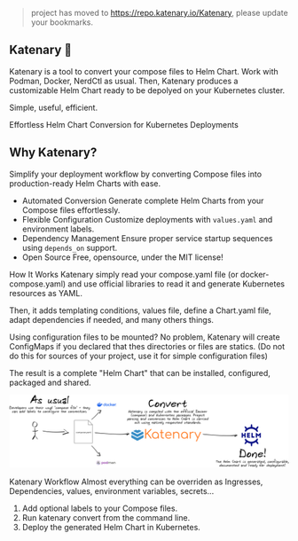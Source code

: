> project has moved to https://repo.katenary.io/Katenary, please update your bookmarks.

## Katenary 👋

<!--

**Here are some ideas to get you started:**

🙋‍♀️ A short introduction - what is your organization all about?
🌈 Contribution guidelines - how can the community get involved?
👩‍💻 Useful resources - where can the community find your docs? Is there anything else the community should know?
🍿 Fun facts - what does your team eat for breakfast?
🧙 Remember, you can do mighty things with the power of [Markdown](https://docs.github.com/github/writing-on-github/getting-started-with-writing-and-formatting-on-github/basic-writing-and-formatting-syntax)
-->
Katenary is a tool to convert your compose files to Helm Chart. Work with Podman, Docker, NerdCtl as usual. Then, Katenary produces a customizable Helm Chart ready to be depolyed on your Kubernetes cluster.

Simple, useful, efficient.

Effortless Helm Chart Conversion for Kubernetes Deployments

## Why Katenary?
Simplify your deployment workflow by converting Compose files into production-ready Helm Charts with ease.

- Automated Conversion
Generate complete Helm Charts from your Compose files effortlessly.
- Flexible Configuration
Customize deployments with `values.yaml` and environment labels.
- Dependency Management
Ensure proper service startup sequences using `depends_on` support.
- Open Source
Free, opensource, under the MIT license!


How It Works
Katenary simply read your compose.yaml file (or docker-compose.yaml) and use official libraries to read it and generate Kubernetes resources as YAML.

Then, it adds templating conditions, values file, define a Chart.yaml file, adapt dependencies if needed, and many others things.

Using configuration files to be mounted? No problem, Katenary will create ConfigMaps if you declared that thes directories or files are statics.
(Do not do this for sources of your project, use it for simple configuration files)

The result is a complete "Helm Chart" that can be installed, configured, packaged and shared.

![](https://github.com/Katenary/katenary/raw/refs/heads/develop/doc/docs/statics/workflow.svg)

Katenary Workflow
Almost everything can be overriden as Ingresses, Dependencies, values, environment variables, secrets...

1. Add optional labels to your Compose files.
1. Run katenary convert from the command line.
1. Deploy the generated Helm Chart in Kubernetes.
